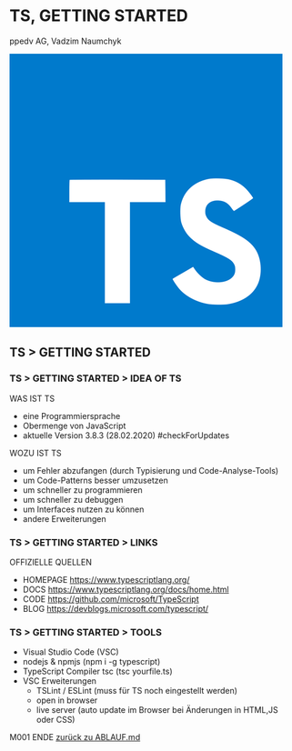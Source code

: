 # TS, GETTING STARTED

ppedv AG, Vadzim Naumchyk

![ts-logo](ts-logo.png)

<!-- <img src="html-images/html-logo.png" alt="html-logo" height="300"/> -->

<!-- #region M001 GETTING STARTED -->
<!-- ############################################################################## -->
<!-- ############################################################################## -->
## TS > GETTING STARTED
<!-- #region IDEA -->
<!-- ############################################################################## -->
### TS > GETTING STARTED > IDEA OF TS

WAS IST TS

- eine Programmiersprache
- Obermenge von JavaScript
- aktuelle Version 3.8.3 (28.02.2020)   #checkForUpdates

WOZU IST TS

- um Fehler abzufangen (durch Typisierung und Code-Analyse-Tools)
- um Code-Patterns besser umzusetzen
- um schneller zu programmieren
- um schneller zu debuggen
- um Interfaces nutzen zu können
- andere Erweiterungen

<!-- #endregion -->
<!-- #region LINKS -->
<!-- ############################################################################## -->
### TS > GETTING STARTED > LINKS

OFFIZIELLE QUELLEN

- HOMEPAGE <https://www.typescriptlang.org/>
- DOCS <https://www.typescriptlang.org/docs/home.html>
- CODE <https://github.com/microsoft/TypeScript>
- BLOG <https://devblogs.microsoft.com/typescript/>

<!-- #endregion -->
<!-- #region TOOLS -->
<!-- ############################################################################## -->
### TS > GETTING STARTED > TOOLS

- Visual Studio Code (VSC)
- nodejs & npmjs (npm i -g typescript)
- TypeScript Compiler tsc (tsc yourfile.ts)
- VSC Erweiterungen
  - TSLint / ESLint (muss für TS noch eingestellt werden)
  - open in browser
  - live server (auto update im Browser bei Änderungen in HTML,JS oder CSS)

<!-- #endregion -->
<!-- ############################################################################## -->
M001 ENDE [zurück zu ABLAUF.md](ABLAUF.md#m001--getting-started)

<!-- #endregion M001 GETTING STARTED -->